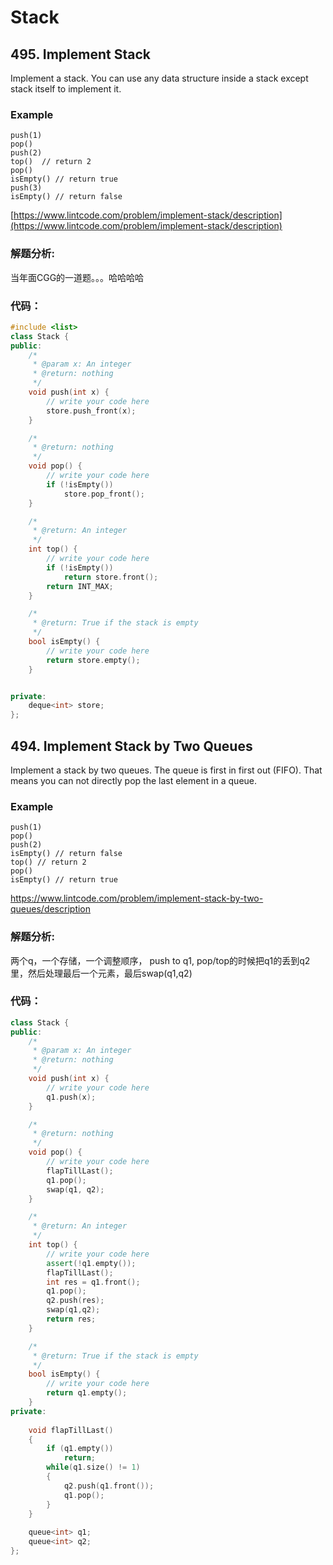 # Stack

## 495. Implement Stack

Implement a stack. You can use any data structure inside a stack except stack itself to implement it.

### Example

```
push(1)
pop()
push(2)
top()  // return 2
pop()
isEmpty() // return true
push(3)
isEmpty() // return false
```

[https://www.lintcode.com/problem/implement-stack/description](https://www.lintcode.com/problem/implement-stack/description)

### 解题分析:

当年面CGG的一道题。。。哈哈哈哈

### 代码：

```cpp
#include <list>
class Stack {
public:
    /*
     * @param x: An integer
     * @return: nothing
     */
    void push(int x) {
        // write your code here
        store.push_front(x);
    }

    /*
     * @return: nothing
     */
    void pop() {
        // write your code here
        if (!isEmpty())
            store.pop_front();
    }

    /*
     * @return: An integer
     */
    int top() {
        // write your code here
        if (!isEmpty())
            return store.front();
        return INT_MAX;
    }

    /*
     * @return: True if the stack is empty
     */
    bool isEmpty() {
        // write your code here
        return store.empty();
    }


private:
    deque<int> store;
};
```



## 494. Implement Stack by Two Queues

Implement a stack by two queues. The queue is first in first out \(FIFO\). That means you can not directly pop the last element in a queue.

### Example

```
push(1)
pop()
push(2)
isEmpty() // return false
top() // return 2
pop()
isEmpty() // return true
```

https://www.lintcode.com/problem/implement-stack-by-two-queues/description

### 解题分析:

两个q，一个存储，一个调整顺序， push to q1, pop/top的时候把q1的丢到q2里，然后处理最后一个元素，最后swap\(q1,q2\)

### 代码：

```cpp
class Stack {
public:
    /*
     * @param x: An integer
     * @return: nothing
     */
    void push(int x) {
        // write your code here
        q1.push(x);
    }

    /*
     * @return: nothing
     */
    void pop() {
        // write your code here
        flapTillLast();
        q1.pop();
        swap(q1, q2);
    }

    /*
     * @return: An integer
     */
    int top() {
        // write your code here
        assert(!q1.empty());
        flapTillLast();
        int res = q1.front();
        q1.pop();
        q2.push(res);
        swap(q1,q2);
        return res;
    }

    /*
     * @return: True if the stack is empty
     */
    bool isEmpty() {
        // write your code here
        return q1.empty();
    }
private:
    
    void flapTillLast()
    {
        if (q1.empty())
            return;
        while(q1.size() != 1)
        {
            q2.push(q1.front());
            q1.pop();
        }
    }
    
    queue<int> q1;
    queue<int> q2;
};
```





